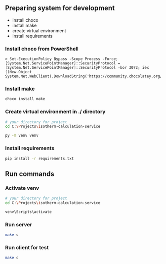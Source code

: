 ## Preparing system for development
- install choco
- install make
- create virtual environment
- install requirements

### Install choco from PowerShell
```shell
> Set-ExecutionPolicy Bypass -Scope Process -Force; [System.Net.ServicePointManager]::SecurityProtocol = [System.Net.ServicePointManager]::SecurityProtocol -bor 3072; iex ((New-Object System.Net.WebClient).DownloadString('https://community.chocolatey.org/install.ps1'))
```

### Install make
```bash
choco install make
```

### Create virtual environment in ./ directory
```bash
# your directory for project
cd C:\Projects\isotherm-calculation-service

py -m venv venv
```

### Install requirements
```bash
pip install -r requirements.txt
```

## Run commands

### Activate venv
```bash
# your directory for project
cd C:\Projects\isotherm-calculation-service

venv\Scripts\activate
```

### Run server
```bash
make s
```

### Run client for test
```bash
make c
```

